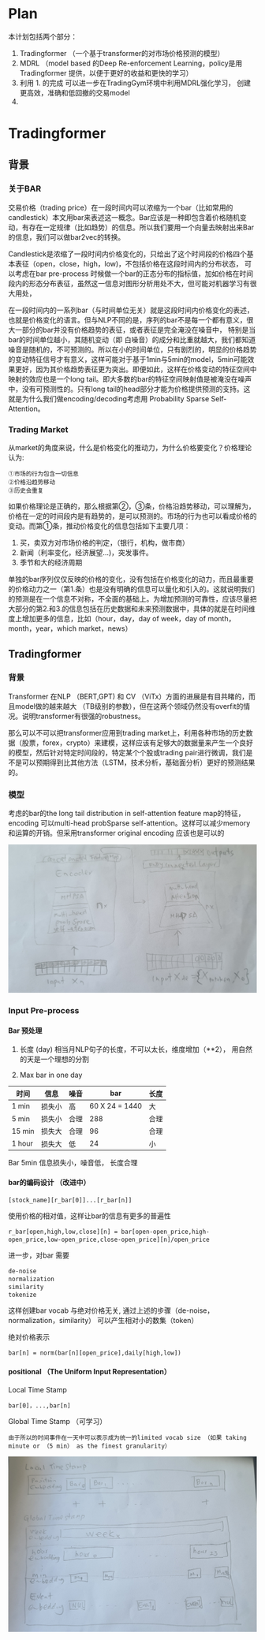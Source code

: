 # Plan
本计划包括两个部分：
1. Tradingformer （一个基于transformer的对市场价格预测的模型）
2. MDRL （model based 的Deep Re-enforcement Learning，policy是用Tradingformer 提供，以便于更好的收益和更快的学习）
3. 利用 1. 的完成 可以进一步在TradingGym环境中利用MDRL强化学习， 创建更高效，准确和低回撤的交易model
4. 

# Tradingformer

## 背景

### 关于BAR

交易价格（trading price）在一段时间内可以浓缩为一个bar（比如常用的candlestick）本文用bar来表述这一概念。Bar应该是一种即包含着价格随机变动，有存在一定规律（比如趋势）的信息。所以我们要用一个向量去映射出来Bar的信息，我们可以做bar2vec的转换。


Candlestick是浓缩了一段时间内价格变化的，只给出了这个时间段的价格四个基本表征（open，close，high，low)，不包括价格在这段时间内的分布状态，
可以考虑在bar pre-process 时候做一个bar的正态分布的指标值，加如价格在时间段内的形态分布表征，虽然这一信息对图形分析用处不大，但可能对机器学习有很大用处，

在一段时间内的一系列bar（与时间单位无关）就是这段时间内价格变化的表述，也就是价格变化的语言。但与NLP不同的是，序列的bar不是每一个都有意义，很大一部分的bar并没有价格趋势的表征，或者表征是完全淹没在噪音中， 特别是当bar的时间单位越小，其随机变动（即 白噪音）的成分和比重就越大，我们都知道噪音是随机的，不可预测的。所以在小的时间单位，只有剧烈的，明显的价格趋势的变动特征信号才有意义，这样可能对于基于1min与5min的model，5min可能效果更好，因为其价格趋势表征更为突出。即便如此，这样在价格变动的特征空间中映射的效应也是一个long tail。即大多数的bar的特征空间映射值是被淹没在噪声中，没有可预测性的。只有long tail的head部分才能为价格提供预测的支持。这就是为什么我们做encoding/decoding考虑用 Probability Sparse Self-Attention。

### Trading Market

从market的角度来说，什么是价格变化的推动力，为什么价格要变化？价格理论认为:

    ①市场的行为包含一切信息
    ②价格沿趋势移动
    ③历史会重复


如果价格理论是正确的，那么根据第②，③条，价格沿趋势移动，可以理解为，价格在一定的时间段内是有趋势的，是可以预测的。市场的行为也可以看成价格的变动。而第①条，推动价格变化的信息包括如下主要几项：
1. 买，卖双方对市场价格的判定，（银行，机构，做市商）
2. 新闻（利率变化，经济展望...)，突发事件。
3. 季节和大的经济周期

单独的bar序列仅仅反映的价格的变化，没有包括在价格变化的动力，而且最重要的价格动力之一（第1.条）也是没有明确的信息可以量化和引入的。这就说明我们的预测是在一个信息不对称，不全面的基础上。为增加预测的可靠性，应该尽量把大部分的第2.和3.的信息包括在历史数据和未来预测数据中，具体的就是在时间维度上增加更多的信息，比如（hour，day，day of week，day of month，month，year，which market，news）

## Tradingformer

### 背景
Transformer 在NLP （BERT,GPT) 和 CV （ViTx）方面的进展是有目共睹的，而且model做的越来越大 （TB级别的参数），但在这两个领域仍然没有overfit的情况。说明transformer有很强的robustness。

那么可以不可以把transformer应用到trading market上，利用各种市场的历史数据（股票，forex，crypto）来建模，这样应该有足够大的数据量来产生一个良好的模型，然后针对特定时间段的，特定某个个股或trading pair进行微调，我们是不是可以预期得到比其他方法（LSTM，技术分析，基础面分析）更好的预测结果的。

### 模型

考虑的bar的the long tail distribution in self-attention feature map的特征，encoding 可以multi-head probSparse self-attention。这样可以减少memory 和运算的开销。但采用transformer original encoding 应该也是可以的

![model](../papers/images/20220117_140910.jpg)

### Input Pre-process

#### Bar 预处理
1. 长度 (day) 
相当月NLP句子的长度，不可以太长，维度增加（**2）， 用自然的天是一个理想的分割

2. Max bar in one day 

| 时间 | 信息|噪音|bar|长度|
| --- | --- | --- | --- | --- |
|1 min  |损失小| 高 | 60 X 24 = 1440 | 大 |
|5 min  |损失小| 合理 | 288 | 合理 |
|15 min  |损失大| 合理 | 96 |合理 |
|1 hour  |损失大| 低 | 24 | 小 |


Bar 5min 信息损失小，噪音低， 长度合理


#### bar的编码设计 （改进中）

    [stock_name][r_bar[0]]...[r_bar[n]]

使用价格的相对值，这样让bar的信息有更多的普遍性

    r_bar[open,high,low,close][n] = bar[open-open_price,high-open_price,low-open_price,close-open_price][n]/open_price

进一步，对bar 需要 

    de-noise
    normalization
    similarity 
    tokenize

这样创建bar vocab 与绝对价格无关, 通过上述的步骤（de-noise，normalization，similarity） 可以产生相对小的数集（token）

绝对价格表示 

    bar[n] = norm(bar[n][open_price],daily[high,low])

#### positional （The Uniform Input Representation）

Local Time Stamp 

    bar[0]，...,bar[n]

Global Time Stamp （可学习）

    由于所以的时间事件在一天中可以表示成为统一的limited vocab size （如果 taking minute or （5 min） as the finest granularity）
![model](../papers/images/20220117_095832.jpg)


